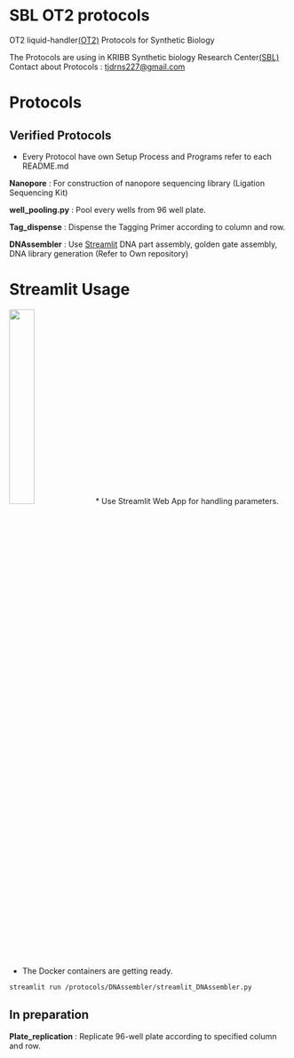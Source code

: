 # SBL OT2 protocols

OT2 liquid-handler[(OT2)](https://opentrons.com/ot-2/) Protocols for Synthetic Biology 

The Protocols are using in KRIBB Synthetic biology Research Center[(SBL)](https://oak.kribb.re.kr/handle/201005/19496/tab-browse?sort_by=2&order=DESC)  
Contact about Protocols : <tjdrns227@gmail.com>

# Protocols  

## Verified Protocols

* Every Protocol have own Setup Process and Programs refer to each README.md    
  

**Nanopore** : For construction of nanopore sequencing library (Ligation Sequencing Kit)  

**well_pooling.py** : Pool every wells from 96 well plate.  

**Tag_dispense** : Dispense the Tagging Primer according to column and row.   

**DNAssembler** : Use [Streamlit](https://docs.streamlit.io/library/get-started/installation) DNA part assembly, golden gate assembly, DNA library generation (Refer to Own repository)

# Streamlit Usage

<img src = "https://raw.githubusercontent.com/Lelp27/automated-protocol-ot2/main/protocols/DNAssembler/streamlit_main.png" width="30%" height="30%">
* Use Streamlit Web App for handling parameters.  

* The Docker containers are getting ready.  

``` bash
streamlit run /protocols/DNAssembler/streamlit_DNAssembler.py
```

## In preparation

**Plate_replication** : Replicate 96-well plate according to specified column and row.  

